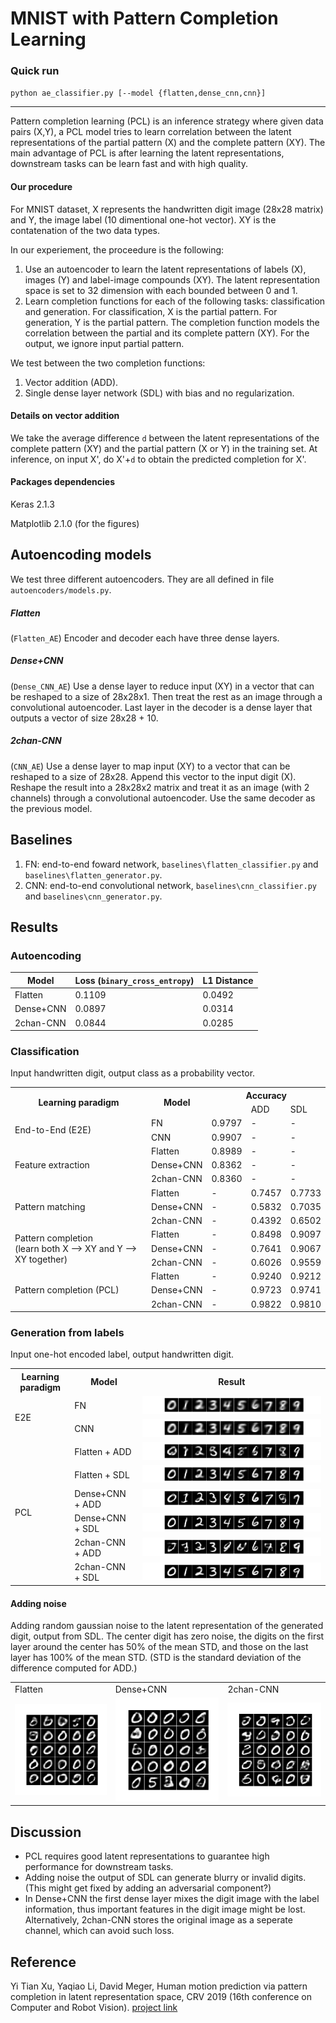 # MNIST with Pattern Completion Learning

### Quick run 

`python ae_classifier.py [--model {flatten,dense_cnn,cnn}]` 

<hr> 

Pattern completion learning (PCL) is an inference strategy where given data pairs (X,Y), a PCL model tries to learn correlation between the latent representations of the partial pattern (X) and the complete pattern (XY). The main advantage of PCL is after learning the latent representations, downstream tasks can be learn fast and with high quality. 

#### Our procedure 

For MNIST dataset, X represents the handwritten digit image (28x28 matrix) and Y, the image label (10 dimentional one-hot vector). XY is the contatenation of the two data types. 

In our experiement, the proceedure is the following:

1. Use an autoencoder to learn the latent representations of labels (X), images (Y) and label-image compounds (XY). The latent representation space is set to 32 dimension with each bounded between 0 and 1.
2. Learn completion functions for each of the following tasks: classification and generation. For classification, X is the partial pattern. For generation, Y is the partial pattern. The completion function models the correlation between the partial and its complete pattern (XY). For the output, we ignore input partial pattern.

We test between the two completion functions:

1. Vector addition (ADD). 
2. Single dense layer network (SDL) with bias and no regularization. 

#### Details on vector addition 

We take the average difference `d` between the latent representations of the complete pattern (XY) and the partial pattern (X or Y) in the training set. At inference, on input X', do X'+`d` to obtain the predicted completion for X'. 

#### Packages dependencies 

Keras 2.1.3

Matplotlib 2.1.0 (for the figures)

## Autoencoding models

We test three different autoencoders. They are all defined in file `autoencoders/models.py`.

##### Flatten
(`Flatten_AE`) Encoder and decoder each have three dense layers.

##### Dense+CNN 
(`Dense_CNN_AE`) Use a dense layer to reduce input (XY) in a vector that can be reshaped to a size of 28x28x1. Then treat the rest as an image through a convolutional autoencoder. Last layer in the decoder is a dense layer that outputs a vector of size 28x28 + 10.

##### 2chan-CNN 
(`CNN_AE`) Use a dense layer to map input (XY) to a vector that can be reshaped to a size of 28x28. Append this vector to the input digit (X). Reshape the result into a 28x28x2 matrix and treat it as an image (with 2 channels) through a convolutional autoencoder. Use the same decoder as the previous model. 

## Baselines
1. FN: end-to-end foward network, `baselines\flatten_classifier.py` and `baselines\flatten_generator.py`.
2. CNN: end-to-end convolutional network, `baselines\cnn_classifier.py` and `baselines\cnn_generator.py`.

## Results

### Autoencoding

Model | Loss (`binary_cross_entropy`) | L1 Distance
--- | --- | ----
Flatten | 0.1109 | 0.0492
Dense+CNN |  0.0897 | 0.0314
2chan-CNN  | 0.0844 | 0.0285

### Classification 
Input handwritten digit, output class as a probability vector. 

<table>
  <tr>
    <th rowspan="2">Learning paradigm</th>
    <th rowspan="2">Model</th>
    <th colspan="3">Accuracy</th>
  </tr>
  <tr>
    <td></td>
    <td>ADD</td>
    <td>SDL</td>
  </tr>
  <tr>
    <td rowspan="2">End-to-End (E2E)</td>
    <td>FN</td>
    <td>0.9797</td>
    <td>-</td>
    <td>-</td>
  </tr>
  <tr>
    <td>CNN</td>
    <td>0.9907</td>
    <td>-</td>
    <td>-</td>
  </tr>
  <tr>
    <td rowspan="3">Feature extraction</td>
    <td>Flatten</td>
    <td>0.8989</td>
    <td>-</td>
    <td>-</td>
  <tr>
    <td>Dense+CNN</td>
    <td>0.8362</td>
    <td>-</td>
    <td>-</td>
  <tr>
    <td>2chan-CNN </td>
    <td>0.8360</td>
    <td>-</td>
    <td>-</td>
  </tr>
  <tr>
    <td rowspan="3">Pattern matching</td>
    <td>Flatten</td>
    <td>-</td>
    <td>0.7457</td>
    <td>0.7733</td>
  </tr>
  <tr>
    <td>Dense+CNN</td>
    <td>-</td>
    <td>0.5832</td>
    <td>0.7035</td>
  </tr>
  <tr>
    <td>2chan-CNN </td>
    <td>-</td>
    <td>0.4392</td>
    <td>0.6502</td>
  </tr>
  <tr>
    <td rowspan="3">Pattern completion <br>(learn both X --> XY and Y --> XY together)</td>
    <td>Flatten</td>
    <td>-</td>
    <td>0.8498</td>
    <td>0.9097</td>
  </tr>
  <tr>
    <td>Dense+CNN</td>
    <td>-</td>
    <td>0.7641</td>
    <td>0.9067</td>
  </tr>
  <tr>
    <td>2chan-CNN </td>
    <td>-</td>
    <td>0.6026</td>
    <td>0.9559</td>
  </tr>
  <tr>
    <td rowspan="3">Pattern completion (PCL)</td>
    <td>Flatten</td>
    <td>-</td>
    <td>0.9240</td>
    <td>0.9212</td>
  </tr>
  <tr>
    <td>Dense+CNN</td>
    <td>-</td>
    <td>0.9723</td>
    <td>0.9741</td>
  </tr>
  <tr>
    <td>2chan-CNN </td>
    <td>-</td>
    <td>0.9822</td>
    <td>0.9810</td>
  </tr>
</table>



### Generation from labels 
Input one-hot encoded label, output handwritten digit.

<table>
  <tr>
    <th>Learning paradigm</th>
    <th>Model</th>
    <th>Result</th>
  </tr>
  <tr>
    <td rowspan="2">E2E</td>
    <td>FN</td>
    <td><img src="./images/flatten_generation_E2E.png" alt="Digit generation using end-to-end model"></td>
  </tr>
  <tr>
   <td>CNN</td>
    <td><img src="./images/cnn_generation_E2E.png" alt="Digit generation using end-to-end model"></td>
  </tr>

  <tr>
    <td rowspan="6">PCL</td>
    <td>Flatten + ADD</td>
    <td><img src="./images/flatten_generation_PCL-add.png" alt="Digit generation using PCL model"></td>
  <tr>
    <td>Flatten + SDL</td>
    <td><img src="./images/flatten_generation_PCL.png" alt="Digit generation using PCL model"></td>
  </tr>
  <tr>
    <td>Dense+CNN + ADD</td>
    <td><img src="./images/dense_cnn_generation_PCL-add.png" alt="Digit generation using PCL model"></td>
  </tr>
  <tr>
    <td>Dense+CNN + SDL</td>
    <td><img src="./images/dense_cnn_generation_PCL.png" alt="Digit generation using PCL model"></td>
  </tr>
  <tr>
    <td>2chan-CNN  + ADD</td>
    <td><img src="./images/cnn_generation_PCL-add.png" alt="Digit generation using PCL model"></td>
  </tr>
  <tr>
    <td>2chan-CNN  + SDL</td>
    <td><img src="./images/cnn_generation_PCL.png" alt="Digit generation using PCL model"></td>
  </tr>

</table>

#### Adding noise

Adding random gaussian noise to the latent representation of the generated digit, output from SDL. The center digit has zero noise, the digits on the first layer around the center has 50% of the mean STD, and those on the last layer has 100% of the mean STD. (STD is the standard deviation of the difference computed for ADD.)

<table>
  <tr>
    <td>Flatten</td>
    <td>Dense+CNN</td>
    <td>2chan-CNN</td>
  </tr>
  <tr>
    <td><img width="250px" src="./images/flatten/neighbours.gif" alt="Digit generation using PCL model"></td>
    <td><img width="250px" src="./images/dense_cnn/neighbours.gif" alt="Digit generation using PCL model"></td>
    <td><img width="250px" src="./images/cnn/neighbours.gif" alt="Digit generation using PCL model"></td>
  </tr>
</table>


## Discussion

- PCL requires good latent representations to guarantee high performance for downstream tasks.
- Adding noise the output of SDL can generate blurry or invalid digits. (This might get fixed by adding an adversarial component?)
- In Dense+CNN the first dense layer mixes the digit image with the label information, thus important features in the digit image might be lost. Alternatively, 2chan-CNN stores the original image as a seperate channel, which can avoid such loss. 

## Reference
Yi Tian Xu, Yaqiao Li, David Meger, Human motion prediction via pattern completion in latent representation space, CRV 2019 (16th conference on Computer and Robot Vision). [project link](http://www.cim.mcgill.ca/~yxu219/human_motion_prediction.html?)


